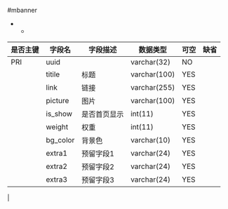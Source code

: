 #mbanner
* -
 
|是否主键	|字段名	|字段描述	|数据类型	|可空	|缺省	|
| --------|-----|-----|-----|-----|-----|
|PRI|uuid||varchar(32)|NO||
||titile|标题|varchar(100)|YES||
||link|链接|varchar(255)|YES||
||picture|图片|varchar(100)|YES||
||is_show|是否首页显示|int(11)|YES||
||weight|权重|int(11)|YES||
||bg_color|背景色|varchar(10)|YES||
||extra1|预留字段1|varchar(24)|YES||
||extra2|预留字段2|varchar(24)|YES||
||extra3|预留字段3|varchar(24)|YES||
|
